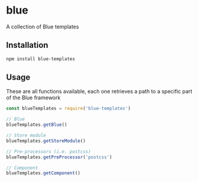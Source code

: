# blue

A collection of Blue templates

## Installation

```bash
npm install blue-templates
```

## Usage
These are all functions available, each one retrieves a path to a specific part of the Blue framework

```js
const blueTemplates = require('blue-templates')

// Blue
blueTemplates.getBlue()

// Store module
blueTemplates.getStoreModule()

// Pre-processors (i.e. postcss)
blueTemplates.getPreProcessor('postcss')

// Component
blueTemplates.getComponent()
```
